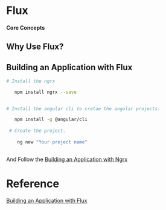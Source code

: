 
# Flux
 

 
#### Core Concepts
  
 
 
## Why Use Flux? 

 

## Building an Application with Flux

```bash
# Install the ngrx

   npm install ngrx --save
 

# Install the angular cli to cretae the angular projects:

   npm install -g @angular/cli
   
 # Create the project.
  
    ng new "Your project name"
    
```

 And Follow the [Building an Application with Ngrx](https://www.toptal.com/angular-js/ngrx-angular-reaction-application)

# Reference
[Building an Application with Flux](https://www.toptal.com/angular-js/ngrx-angular-reaction-application)
 




